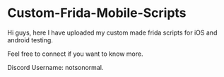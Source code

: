 # Custom-Frida-Mobile-Scripts
Hi guys, here I have uploaded my custom made frida scripts for iOS and android testing.

Feel free to connect if you want to know more.

Discord Username: notsonormal.
